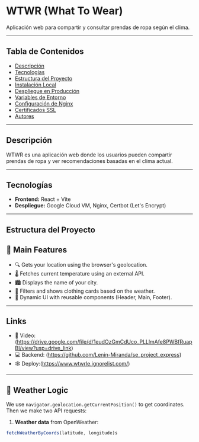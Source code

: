 # WTWR (What To Wear)

Aplicación web para compartir y consultar prendas de ropa según el clima.

---

## Tabla de Contenidos

- [Descripción](#descripción)
- [Tecnologías](#tecnologías)
- [Estructura del Proyecto](#estructura-del-proyecto)
- [Instalación Local](#instalación-local)
- [Despliegue en Producción](#despliegue-en-producción)
- [Variables de Entorno](#variables-de-entorno)
- [Configuración de Nginx](#configuración-de-nginx)
- [Certificados SSL](#certificados-ssl)
- [Autores](#autores)

---

## Descripción

WTWR es una aplicación web donde los usuarios pueden compartir prendas de ropa y ver recomendaciones basadas en el clima actual.

---

## Tecnologías

- **Frontend:** React + Vite
- **Despliegue:** Google Cloud VM, Nginx, Certbot (Let's Encrypt)

---

## Estructura del Proyecto

## 📌 Main Features

- 🔍 Gets your location using the browser's geolocation.
- 🌡 Fetches current temperature using an external API.
- 🏙 Displays the name of your city.
- 🧥 Filters and shows clothing cards based on the weather.
- 🧭 Dynamic UI with reusable components (Header, Main, Footer).

---

## Links

- 🎥 Video: (https://drive.google.com/file/d/1eudOzGmCdUco_PLLlmAfe8PWBfRuapBI/view?usp=drive_link)
- 💻 Backend: (https://github.com/Lenin-Miranda/se_project_express)
- 🕸️ Deploy:(https://www.wtwrle.ignorelist.com/)

---

## 🧠 Weather Logic

We use `navigator.geolocation.getCurrentPosition()` to get coordinates. Then we make two API requests:

1. **Weather data** from OpenWeather:

```js
fetchWeatherByCoords(latitude, longitude)s

```
